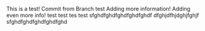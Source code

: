 This is a test! 
Commit from Branch test
Adding more information! 
Adding even more info! 
test
test tes test
sfghdfghdfghdfghdfghdf
dfghjdfhjdghjfghjf
sfghdfghdfghdfghdfghd
